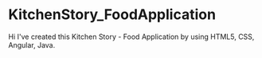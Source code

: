 # KitchenStory_FoodApplication
Hi I've created this Kitchen Story - Food Application by using HTML5, CSS, Angular, Java.
